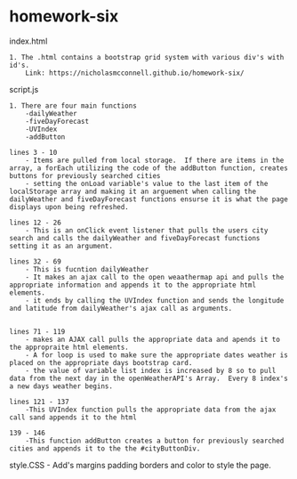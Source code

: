 # homework-six
index.html

    1. The .html contains a bootstrap grid system with various div's with id's.
        Link: https://nicholasmcconnell.github.io/homework-six/

script.js

    1. There are four main functions
        -dailyWeather
        -fiveDayForecast
        -UVIndex
        -addButton

    lines 3 - 10 
        - Items are pulled from local storage.  If there are items in the array, a forEach utilizing the code of the addButton function, creates buttons for previously searched cities
        - setting the onLoad variable's value to the last item of the localStorage array and making it an arguement when calling the dailyWeather and fiveDayForecast functions ensurse it is what the page displays upon being refreshed.

    lines 12 - 26
        - This is an onClick event listener that pulls the users city search and calls the dailyWeather and fiveDayForecast functions setting it as an argument.

    lines 32 - 69
        - This is fucntion dailyWeather
        - It makes an ajax call to the open weaathermap api and pulls the appropriate information and appends it to the appropriate html elements.
        - it ends by calling the UVIndex function and sends the longitude and latitude from dailyWeather's ajax call as arguments.  
        

    lines 71 - 119
        - makes an AJAX call pulls the appropriate data and apends it to the appropraite html elements.
        - A for loop is used to make sure the appropriate dates weather is placed on the appropriate days bootstrap card.
        - the value of variable list index is increased by 8 so to pull data from the next day in the openWeatherAPI's Array.  Every 8 index's a new days weather begins.

    lines 121 - 137
        -This UVIndex function pulls the appropriate data from the ajax call sand appends it to the html

    139 - 146
        -This function addButton creates a button for previously searched cities and appends it to the the #cityButtonDiv.

style.CSS
    - Add's margins padding borders and color to style the page.






